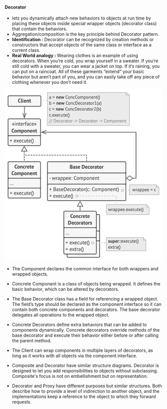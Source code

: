 #### Decorator

- lets you dynamically attach new behaviors to objects at run time by placing these objects inside special wrapper objects (decorator class) that contain the behaviors.
- Aggregation/composition is the key principle behind Decorator pattern.
- **Identification :** Decorator can be recognized by creation methods or constructors that accept objects of the same class or interface as a current class.
- **Real World analogy :** Wearing clothes is an example of using decorators. When you’re cold, you wrap yourself in a sweater. If you’re still cold with a sweater, you can wear a jacket on top. If it’s raining, you can put on a raincoat. All of these garments “extend” your basic behavior but aren’t part of you, and you can easily take off any piece of clothing whenever you don’t need it.


![structure-2x-decorator.png](../../../../../diagrams/structure-2x-decorator.png)


- The Component declares the common interface for both wrappers and wrapped objects.
- Concrete Component is a class of objects being wrapped. It defines the basic behavior, which can be altered by decorators.
- The Base Decorator class has a field for referencing a wrapped object. The field’s type should be declared as the component interface so it can contain both concrete components and decorators. The base decorator delegates all operations to the wrapped object.
- Concrete Decorators define extra behaviors that can be added to components dynamically. Concrete decorators override methods of the base decorator and execute their behavior either before or after calling the parent method.
- The Client can wrap components in multiple layers of decorators, as long as it works with all objects via the component interface.



- Composite and Decorator have similar structure diagrams. Decorator is designed to let you add responsibilities to objects without subclassing. Composite's focus is not on embellishment but on representation.
- Decorator and Proxy have different purposes but similar structures. Both describe how to provide a level of indirection to another object, and the implementations keep a reference to the object to which they forward requests.


